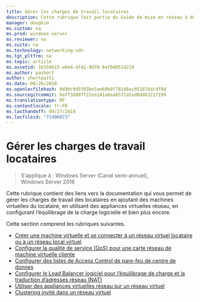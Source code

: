 ```yaml
---
title: Gérer les charges de travail locataires
description: Cette rubrique fait partie du Guide de mise en réseau à définition logicielle sur la gestion des charges de travail client et des réseaux virtuels dans Windows Server 2016.
manager: dougkim
ms.custom: na
ms.prod: windows-server
ms.reviewer: na
ms.suite: na
ms.technology: networking-sdn
ms.tgt_pltfrm: na
ms.topic: article
ms.assetid: 16359b15-a0e4-4f42-9d70-6ef0d851d219
ms.author: pashort
author: shortpatti
ms.date: 08/26/2018
ms.openlocfilehash: 0d90c9d5f03be5ae69b0f781d8acb51876dc4f8d
ms.sourcegitcommit: 6aff3d88ff22ea141a6ea6572a5ad8dd6321f199
ms.translationtype: MT
ms.contentlocale: fr-FR
ms.lasthandoff: 09/27/2019
ms.locfileid: "71406073"
---
```

# <a name="manage-tenant-workloads"></a>Gérer les charges de travail locataires

>S’applique à : Windows Server (Canal semi-annuel), Windows Server 2016

Cette rubrique contient des liens vers la documentation qui vous permet de gérer les charges de travail des locataires en ajoutant des machines virtuelles du locataire, en utilisant des appliances virtuelles réseau, en configurant l’équilibrage de la charge logicielle et bien plus encore.

Cette section comprend les rubriques suivantes.

- [Créer une machine virtuelle et se connecter à un réseau virtuel locataire ou à un réseau local virtuel](Create-a-Tenant-VM.md)
- [Configurer la qualité de service (QoS) pour une carte réseau de machine virtuelle cliente](Configure-QoS-for-Tenant-VM-Network-Adapter.md)
- [Configurer des listes de Access Control de pare-feu de centre de donnes](Configure-Datacenter-Firewall-ACLs.md)
- [Configurer le Load Balancer logiciel pour l’équilibrage de charge et la traduction d’adresses réseau (NAT)](Configure-SLB-and-NAT.md)
- [Utiliser des appliances virtuelles réseau sur un réseau virtuel](Use-Network-Virtual-Appliances-on-a-VN.md)
- [Clustering invité dans un réseau virtuel](guest-clustering.md)